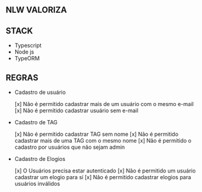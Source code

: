 ## NLW VALORIZA

## STACK

- Typescript
- Node js
- TypeORM

## REGRAS

- Cadastro de usuário

  [x] Não é permitido cadastrar mais de um usuário com o mesmo e-mail
  [x] Não é permitido cadastrar usuário sem e-mail

- Cadastro de TAG

  [x] Não é permitido cadastrar TAG sem nome
  [x] Não é permitido cadastrar mais de uma TAG com o mesmo nome
  [x] Não é permitido o cadastro por usuários que não sejam admin

- Cadastro de Elogios

  [x] O Usuários precisa estar autenticado
  [x] Não é permitido um usuário cadastrar um elogio para sí
  [x] Não é permitido cadastrar elogios para usuários inválidos
